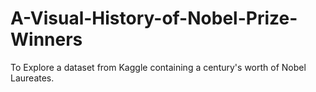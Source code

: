 # A-Visual-History-of-Nobel-Prize-Winners

To Explore a dataset from Kaggle containing a century's worth of Nobel Laureates.
